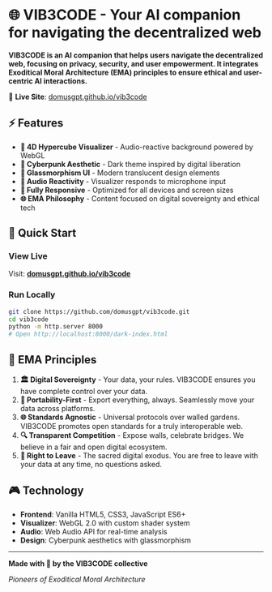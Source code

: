 # 🌐 VIB3CODE - Your AI companion for navigating the decentralized web

**VIB3CODE is an AI companion that helps users navigate the decentralized web, focusing on privacy, security, and user empowerment. It integrates Exoditical Moral Architecture (EMA) principles to ensure ethical and user-centric AI interactions.**

🔗 **Live Site**: [domusgpt.github.io/vib3code](https://domusgpt.github.io/vib3code/)

## ⚡ Features

- **🔮 4D Hypercube Visualizer** - Audio-reactive background powered by WebGL
- **🌈 Cyberpunk Aesthetic** - Dark theme inspired by digital liberation
- **💫 Glassmorphism UI** - Modern translucent design elements  
- **🎵 Audio Reactivity** - Visualizer responds to microphone input
- **📱 Fully Responsive** - Optimized for all devices and screen sizes
- **🌐 EMA Philosophy** - Content focused on digital sovereignty and ethical tech

## 🚀 Quick Start

### View Live
Visit: **[domusgpt.github.io/vib3code](https://domusgpt.github.io/vib3code/)**

### Run Locally
```bash
git clone https://github.com/domusgpt/vib3code.git
cd vib3code
python -m http.server 8000
# Open http://localhost:8000/dark-index.html
```

## 🌟 EMA Principles

1. **🏛️ Digital Sovereignty** - Your data, your rules. VIB3CODE ensures you have complete control over your data.
2. **🚀 Portability-First** - Export everything, always. Seamlessly move your data across platforms.
3. **🌐 Standards Agnostic** - Universal protocols over walled gardens. VIB3CODE promotes open standards for a truly interoperable web.
4. **🔍 Transparent Competition** - Expose walls, celebrate bridges. We believe in a fair and open digital ecosystem.
5. **🚪 Right to Leave** - The sacred digital exodus. You are free to leave with your data at any time, no questions asked.

## 🎮 Technology

- **Frontend**: Vanilla HTML5, CSS3, JavaScript ES6+
- **Visualizer**: WebGL 2.0 with custom shader system
- **Audio**: Web Audio API for real-time analysis
- **Design**: Cyberpunk aesthetics with glassmorphism

---

**Made with 💜 by the VIB3CODE collective**

*Pioneers of Exoditical Moral Architecture*